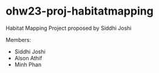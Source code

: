 # ohw23-proj-habitatmapping
Habitat Mapping Project proposed by Siddhi Joshi 

Members:
- Siddhi Joshi
- Alson Athif
- Minh Phan
